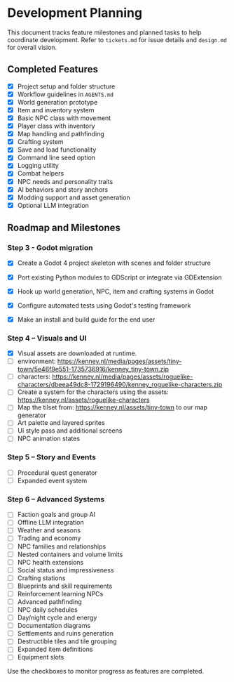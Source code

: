 # Development Planning

This document tracks feature milestones and planned tasks to help coordinate development. Refer to `tickets.md` for issue details and `design.md` for overall vision.

## Completed Features

- [x] Project setup and folder structure
- [x] Workflow guidelines in `AGENTS.md`
- [x] World generation prototype
- [x] Item and inventory system
- [x] Basic NPC class with movement
- [x] Player class with inventory
- [x] Map handling and pathfinding
- [x] Crafting system
- [x] Save and load functionality
- [x] Command line seed option
- [x] Logging utility
- [x] Combat helpers
- [x] NPC needs and personality traits
- [x] AI behaviors and story anchors
- [x] Modding support and asset generation
- [x] Optional LLM integration

## Roadmap and Milestones

### Step 3 - Godot migration
- [x] Create a Godot 4 project skeleton with scenes and folder structure
- [x] Port existing Python modules to GDScript or integrate via GDExtension
- [x] Hook up world generation, NPC, item and crafting systems in Godot
- [x] Configure automated tests using Godot's testing framework
- [x] Make an install and build guide for the end user


### Step 4 – Visuals and UI
- [x] Visual assets are downloaded at runtime.
- [ ] environment: https://kenney.nl/media/pages/assets/tiny-town/5e46f9e551-1735736916/kenney_tiny-town.zip
- [ ] characters: https://kenney.nl/media/pages/assets/roguelike-characters/dbeea49dc8-1729196490/kenney_roguelike-characters.zip
- [ ] Create a system for the characters using the assets: https://kenney.nl/assets/roguelike-characters
- [ ] Map the tilset from: https://kenney.nl/assets/tiny-town to our map generator
- [ ] Art palette and layered sprites
- [ ] UI style pass and additional screens
- [ ] NPC animation states

### Step 5 – Story and Events
- [ ] Procedural quest generator
- [ ] Expanded event system

### Step 6 – Advanced Systems
- [ ] Faction goals and group AI
- [ ] Offline LLM integration
- [ ] Weather and seasons
- [ ] Trading and economy
- [ ] NPC families and relationships
- [ ] Nested containers and volume limits
- [ ] NPC health extensions
- [ ] Social status and impressiveness
- [ ] Crafting stations
- [ ] Blueprints and skill requirements
- [ ] Reinforcement learning NPCs
- [ ] Advanced pathfinding
- [ ] NPC daily schedules
- [ ] Day/night cycle and energy
- [ ] Documentation diagrams
- [ ] Settlements and ruins generation
- [ ] Destructible tiles and tile grouping
- [ ] Expanded item definitions
- [ ] Equipment slots

Use the checkboxes to monitor progress as features are completed.
